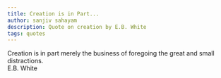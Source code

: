 ```yaml
---
title: Creation is in Part...
author: sanjiv sahayam
description: Quote on creation by E.B. White
tags: quotes
---
```


<div>
<div class="quote">
Creation is in part merely the business of foregoing the great and small distractions.
</div>
<div class="attribution">E.B. White</div>
<div>
